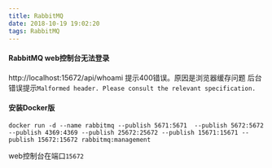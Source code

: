 ```yaml
---
title: RabbitMQ
date: 2018-10-19 19:02:20
tags: RabbitMQ
---
```

#### RabbitMQ web控制台无法登录
http://localhost:15672/api/whoami 提示400错误。原因是浏览器缓存问题
后台错误提示`Malformed header. Please consult the relevant specification.`

#### 安装Docker版
```
docker run -d --name rabbitmq --publish 5671:5671  --publish 5672:5672 --publish 4369:4369 --publish 25672:25672 --publish 15671:15671 --publish 15672:15672 rabbitmq:management
```
web控制台在端口`15672`